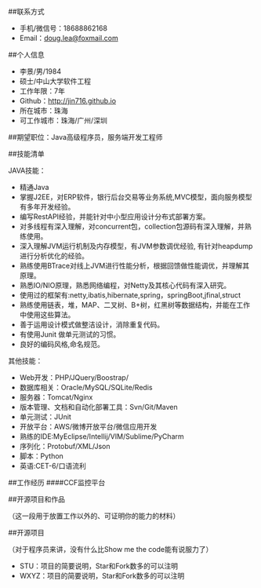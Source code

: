 ##联系方式

* 手机/微信号：18688862168 
* Email：doug.lea@foxmail.com

##个人信息

* 李景/男/1984 
* 硕士/中山大学软件工程 
* 工作年限：7年
* Github：http://jin716.github.io
* 所在城市：珠海
* 可工作城市：珠海/广州/深圳

##期望职位：Java高级程序员，服务端开发工程师


##技能清单

JAVA技能：
* 精通Java
* 掌握J2EE，对ERP软件，银行后台交易等业务系统,MVC模型，面向服务模型有多年开发经验。
* 编写RestAPI经验，并能针对中小型应用设计分布式部署方案。
* 对多线程有深入理解，对concurrent包，collection包源码有深入理解，并熟练使用。
* 深入理解JVM运行机制及内存模型，有JVM参数调优经验, 有针对heapdump进行分析优化的经验。
* 熟练使用BTrace对线上JVM进行性能分析，根据回馈做性能调优，并理解其原理。
* 熟悉IO/NIO原理，熟悉网络编程，对Netty及其核心代码有深入研究。
* 使用过的框架有:netty,ibatis,hibernate,spring，springBoot,jfinal,struct
* 熟练使用链表，堆，MAP、二叉树、B+树，红黑树等数据结构，并能在工作中使用这些算法。
* 善于运用设计模式做整洁设计，消除重复代码。
* 有使用Junit 做单元测试的习惯。
* 良好的编码风格,命名规范。

其他技能：
* Web开发：PHP/JQuery/Boostrap/
* 数据库相关：Oracle/MySQL/SQLite/Redis
* 服务器：Tomcat/Nginx
* 版本管理、文档和自动化部署工具：Svn/Git/Maven
* 单元测试：JUnit
* 开放平台：AWS/微博开放平台/微信应用开发
* 熟练的IDE:MyEclipse/Intellij/VIM/Sublime/PyCharm
* 序列化：Protobuf/XML/Json
* 脚本：Python
* 英语:CET-6/口语流利  

##工作经历
####CCF监控平台


##开源项目和作品

（这一段用于放置工作以外的、可证明你的能力的材料）

##开源项目

（对于程序员来讲，没有什么比Show me the code能有说服力了）

* STU：项目的简要说明，Star和Fork数多的可以注明
* WXYZ：项目的简要说明，Star和Fork数多的可以注明






